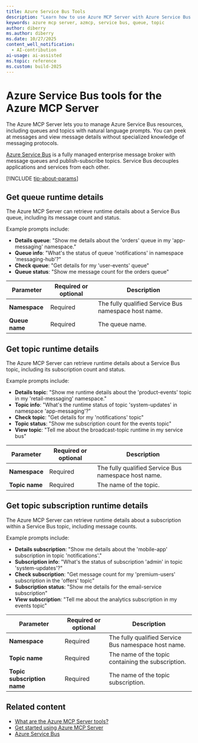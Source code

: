 ```yaml
---
title: Azure Service Bus Tools 
description: "Learn how to use Azure MCP Server with Azure Service Bus to manage queues, topics, and peek at messages with natural language prompts."
keywords: azure mcp server, azmcp, service bus, queue, topic
author: diberry
ms.author: diberry
ms.date: 10/27/2025
content_well_notification: 
  - AI-contribution
ai-usage: ai-assisted
ms.topic: reference
ms.custom: build-2025
--- 
```

# Azure Service Bus tools for the Azure MCP Server

The Azure MCP Server lets you to manage Azure Service Bus resources, including queues and topics with natural language prompts. You can peek at messages and view message details without specialized knowledge of messaging protocols.

[Azure Service Bus](/azure/service-bus-messaging/service-bus-messaging-overview) is a fully managed enterprise message broker with message queues and publish-subscribe topics. Service Bus decouples applications and services from each other.

[!INCLUDE [tip-about-params](../includes/tools/parameter-consideration.md)]

## Get queue runtime details

The Azure MCP Server can retrieve runtime details about a Service Bus queue, including its message count and status.

Example prompts include:

- **Details queue**: "Show me details about the 'orders' queue in my 'app-messaging' namespace."
- **Queue info**: "What's the status of queue 'notifications' in namespace 'messaging-hub'?"
- **Check queue**: "Get details for my 'user-events' queue"
- **Queue status**: "Show me message count for the orders queue"

| Parameter | Required or optional | Description |
|-----------|-------------|-------------|
| **Namespace** | Required | The fully qualified Service Bus namespace host name. |
| **Queue name** | Required | The queue name. |

## Get topic runtime details

The Azure MCP Server can retrieve runtime details about a Service Bus topic, including its subscription count and status.

Example prompts include:

- **Details topic**: "Show me runtime details about the 'product-events' topic in my 'retail-messaging' namespace."
- **Topic info**: "What's the runtime status of topic 'system-updates' in namespace 'app-messaging'?"
- **Check topic**: "Get details for my 'notifications' topic"
- **Topic status**: "Show me subscription count for the events topic"
- **View topic**: "Tell me about the broadcast-topic runtime in my service bus"

| Parameter | Required or optional | Description |
|-----------|-------------|-------------|
| **Namespace** | Required | The fully qualified Service Bus namespace host name. |
| **Topic name** | Required | The name of the topic. |

## Get topic subscription runtime details

The Azure MCP Server can retrieve runtime details about a subscription within a Service Bus topic, including message counts.

Example prompts include:

- **Details subscription**: "Show me details about the 'mobile-app' subscription in topic 'notifications'."
- **Subscription info**: "What's the status of subscription 'admin' in topic 'system-updates'?"
- **Check subscription**: "Get message count for my 'premium-users' subscription in the 'offers' topic"
- **Subscription status**: "Show me details for the email-service subscription"
- **View subscription**: "Tell me about the analytics subscription in my events topic"

| Parameter | Required or optional | Description |
|-----------|-------------|-------------|
| **Namespace** | Required | The fully qualified Service Bus namespace host name. |
| **Topic name** | Required | The name of the topic containing the subscription. |
| **Topic subscription name** | Required | The name of the topic subscription. |

## Related content

- [What are the Azure MCP Server tools?](index.md)
- [Get started using Azure MCP Server](../get-started.md)
- [Azure Service Bus](/azure/service-bus-messaging/service-bus-messaging-overview)